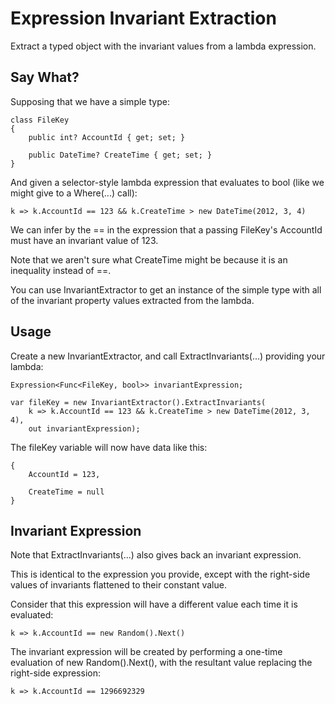 # Expression Invariant Extraction

Extract a typed object with the invariant values from a lambda expression.

## Say What?

Supposing that we have a simple type:
```
class FileKey
{
    public int? AccountId { get; set; }

    public DateTime? CreateTime { get; set; }
}
```
And given a selector-style lambda expression that evaluates to bool (like we might give to a Where(...) call):
```
k => k.AccountId == 123 && k.CreateTime > new DateTime(2012, 3, 4)
```
We can infer by the == in the expression that a passing FileKey's AccountId must have an invariant value of 123. 

Note that we aren't sure what CreateTime might be because it is an inequality instead of ==.

You can use InvariantExtractor to get an instance of the simple type with all of the invariant property values extracted from the lambda.

## Usage

Create a new InvariantExtractor, and call ExtractInvariants(...) providing your lambda:
```
Expression<Func<FileKey, bool>> invariantExpression;

var fileKey = new InvariantExtractor().ExtractInvariants(
    k => k.AccountId == 123 && k.CreateTime > new DateTime(2012, 3, 4),
    out invariantExpression);
```
The fileKey variable will now have data like this:
```
{
    AccountId = 123,

    CreateTime = null
}
```

## Invariant Expression

Note that ExtractInvariants(...) also gives back an invariant expression.

This is identical to the expression you provide, except with the right-side values of invariants flattened to their constant value.

Consider that this expression will have a different value each time it is evaluated:
```
k => k.AccountId == new Random().Next()
```
The invariant expression will be created by performing a one-time evaluation of new Random().Next(), with the resultant value replacing the right-side expression:
```
k => k.AccountId == 1296692329
```